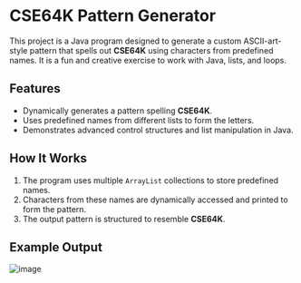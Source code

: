 # CSE64K Pattern Generator

This project is a Java program designed to generate a custom ASCII-art-style pattern that spells out **CSE64K** using characters from predefined names. It is a fun and creative exercise to work with Java, lists, and loops.

## Features
- Dynamically generates a pattern spelling **CSE64K**.
- Uses predefined names from different lists to form the letters.
- Demonstrates advanced control structures and list manipulation in Java.

## How It Works
1. The program uses multiple `ArrayList` collections to store predefined names.
2. Characters from these names are dynamically accessed and printed to form the pattern.
3. The output pattern is structured to resemble **CSE64K**.

## Example Output
![image](https://github.com/user-attachments/assets/86b90c13-9bcf-4fa5-82c7-75c9aba50849)
